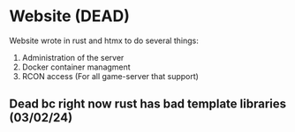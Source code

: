 # Website (DEAD)

Website wrote in rust and htmx to do several things:

1. Administration of the server
2. Docker container managment
3. RCON access (For all game-server that support)

## Dead bc right now rust has bad template libraries (03/02/24)

